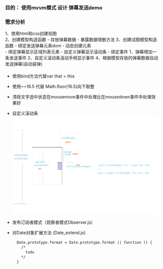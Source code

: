 
### 目的： 使用mvvm模式 设计 弹幕发送demo
### 需求分析
  1、使用html和css创建视图        
  2、创建模型构造函数
    - 存放弹幕数据
    - 暴露数据增删方法
  3、创建试图模型构造函数
    - 绑定发送弹幕元素dom
    - 动态创建元素        
    - 绑定弹幕显示区域列表元素
    - 自定义弹幕显示滚动条
    - 绑定事件
       1、弹幕增加一条发送事件
       2、自定义滚动条滚动手柄显示事件
  4、根据模型存放的弹幕数据自动发送弹幕(自动装弹)


#### 
  - 使用bind方法代替var that = this
  - 使用~~16.5 代替 Math.floor(16.5)向下取整
  - 清除文字选中状态在mousemove事件中处理比在mousedown事件中处理效果好
  - 自定义滚动条
  	  ![自定义滚动条](./detail.png)
  - 发布订阅者模式（观察者模式Observer.js）
  - 对Date对象扩展方法 (Date_extend.js)
    
    ```
      Date.prototype.format = Date.prototype.format || function () {
        /*
          todo
        */
      }
    ```